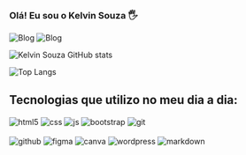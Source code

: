 ### Olá! Eu sou o Kelvin Souza 🖐

![Blog](https://img.shields.io/badge/Desenvolvedor-FrontEnd-0071C5?style=for-the-badge&logoColor=white) ![Blog](https://img.shields.io/badge/WebDesigner-UX/UI-0071C5?style=for-the-badge&logoColor=white)


![Kelvin Souza GitHub stats](https://github-readme-stats.vercel.app/api?username=kelvinsouza2014&show_icons=true&theme=transparent)

![Top Langs](https://github-readme-stats.vercel.app/api/top-langs/?username=kelvinsouza2014&layout=compact&theme=transparent)


## Tecnologias que utilizo no meu dia a dia:
<div style="display: inline_block">
    <img align="center" alt="html5" src="https://img.shields.io/badge/HTML5-E34F26?style=for-the-badge&logo=html5&logoColor=white"/>
    <img align="center" alt="css" src="https://img.shields.io/badge/CSS3-1572B6?style=for-the-badge&logo=css3&logoColor=white"/>
    <img align="center" alt="js" src="https://img.shields.io/badge/JavaScript-F7DF1E?style=for-the-badge&logo=javascript&logoColor=black"/>
    <img align="center" alt="bootstrap" src="https://img.shields.io/badge/Bootstrap-6A0FED?style=for-the-badge&logo=bootstrap&logoColor=white"/>
    <img align="center" alt="git" src="https://img.shields.io/badge/Git-E84E31?style=for-the-badge&logo=git&logoColor=white"/>
</div>

<br>

<div style="display: inline_block">
    <img align="center" alt="github" src="https://img.shields.io/badge/GitHub-1A1E22?style=for-the-badge&logo=github&logoColor=white"/>
    <img align="center" alt="figma" src="https://img.shields.io/badge/Figma-9D56F7?style=for-the-badge&logo=figma&logoColor=white"/>
    <img align="center" alt="canva" src="https://img.shields.io/badge/Canva-3A5CEB?style=for-the-badge&logo=canva&logoColor=white"/>
    <img align="center" alt="wordpress" src="https://img.shields.io/badge/Wordpress-007298?style=for-the-badge&logo=wordpress&logoColor=white"/>
    <img align="center" alt="markdown" src="https://img.shields.io/badge/Markdown-403d3d?style=for-the-badge&logo=wordpress&logoColor=white"/>
</div>

